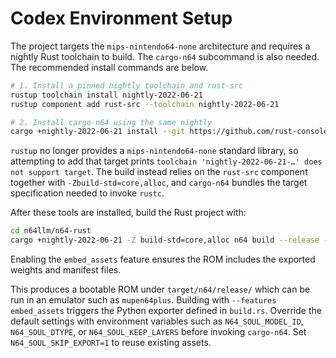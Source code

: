 # Codex Environment Setup

The project targets the `mips-nintendo64-none` architecture and requires a nightly Rust toolchain to build. The `cargo-n64` subcommand is also needed. The recommended install commands are below.

```bash
# 1. Install a pinned nightly toolchain and rust-src
rustup toolchain install nightly-2022-06-21
rustup component add rust-src --toolchain nightly-2022-06-21

# 2. Install cargo-n64 using the same nightly
cargo +nightly-2022-06-21 install --git https://github.com/rust-console/cargo-n64.git --locked
```

`rustup` no longer provides a `mips-nintendo64-none` standard library, so
attempting to add that target prints `toolchain 'nightly-2022-06-21-…' does not
support target`. The build instead relies on the `rust-src` component together
with `-Zbuild-std=core,alloc`, and `cargo-n64` bundles the target specification
needed to invoke `rustc`.

After these tools are installed, build the Rust project with:

```bash
cd n64llm/n64-rust
cargo +nightly-2022-06-21 -Z build-std=core,alloc n64 build --release --features embed_assets
```

Enabling the `embed_assets` feature ensures the ROM includes the exported weights and manifest files.

This produces a bootable ROM under `target/n64/release/` which can be run in an emulator such as `mupen64plus`.
Building with `--features embed_assets` triggers the Python exporter defined in
`build.rs`. Override the default settings with environment variables such as
`N64_SOUL_MODEL_ID`, `N64_SOUL_DTYPE`, or `N64_SOUL_KEEP_LAYERS` before invoking
`cargo-n64`. Set `N64_SOUL_SKIP_EXPORT=1` to reuse existing assets.

